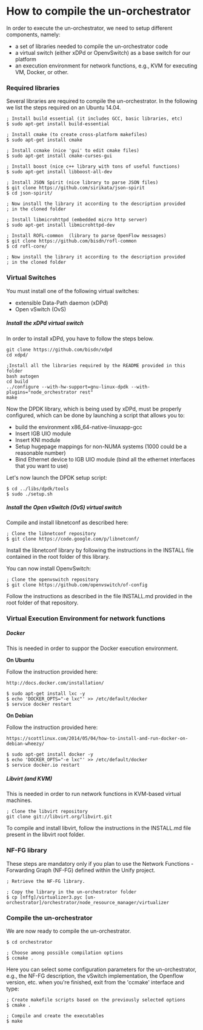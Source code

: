 # How to compile the un-orchestrator

In order to execute the un-orchestrator, we need to setup different components, namely:

  * a set of libraries needed to compile the un-orchestrator code
  * a virtual switch (either xDPd or OpenvSwitch) as a base switch for
    our platform
  * an execution environment for network functions, e.g., KVM for 
    executing VM, Docker, or other.

### Required libraries

Several libraries are required to compile the un-orchestrator.
In the following we list the steps required on an Ubuntu 14.04.

	; Install build essential (it includes GCC, basic libraries, etc)
	$ sudo apt-get install build-essential
	
	; Install cmake (to create cross-platform makefiles)
	$ sudo apt-get install cmake
	
	; Install ccmake (nice 'gui' to edit cmake files)
	$ sudo apt-get install cmake-curses-gui
	
	; Install boost (nice c++ library with tons of useful functions)
	$ sudo apt-get install libboost-all-dev
	
	; Install JSON Spirit (nice library to parse JSON files)
	$ git clone https://github.com/sirikata/json-spirit 
	$ cd json-spirit/
	
	; Now install the library it according to the description provided 
	; in the cloned folder
	
	; Install libmicrohttpd (embedded micro http server)  
	$ sudo apt-get install libmicrohttpd-dev
	
	; Install ROFL-common  (library to parse OpenFlow messages)
	$ git clone https://github.com/bisdn/rofl-common  
	$ cd rofl-core/
	
	; Now install the library it according to the description provided 
	; in the cloned folder

### Virtual Switches

You must install one of the following virtual switches:

  * extensible Data-Path daemon (xDPd)
  * Open vSwitch (OvS)

##### Install the xDPd virtual switch

In order to install xDPd, you have to follow the steps below.

	git clone https://github.com/bisdn/xdpd  
	cd xdpd/  

	;Install all the libraries required by the README provided in this folder  
	bash autogen  
	cd build  
	../configure --with-hw-support=gnu-linux-dpdk --with-plugins="node_orchestrator rest"   
	make
  
Now the DPDK library, which is being used by xDPd, must be properly
configured, which can be done by launching a script that allows you to: 

  * build the environment x86_64-native-linuxapp-gcc
  * Insert IGB UIO module
  * Insert KNI module
  * Setup hugepage mappings for non-NUMA systems (1000 could be a
    reasonable number)
  * Bind Ethernet device to IGB UIO module (bind all the ethernet
    interfaces that you want to use)

Let's now launch the DPDK setup script:

	$ cd ../libs/dpdk/tools  
	$ sudo ./setup.sh  


##### Install the Open vSwitch (OvS) virtual switch

Compile and install libnetconf as described here:

	; Clone the libnetconf repository
	$ git clone https://code.google.com/p/libnetconf/

Install the libnetconf library by following the instructions in the 
INSTALL file contained in the root folder of this library.

You can now install OpenvSwitch:
	  
	; Clone the openvswitch repository
	$ git clone https://github.com/openvswitch/of-config    

Follow the instructions as described in the file INSTALL.md provided
in the root folder of that repository.


### Virtual Execution Environment for network functions

##### Docker

This is needed in order to suppor the Docker execution environment.

**On Ubuntu**
   
Follow the instruction provided here:

	http://docs.docker.com/installation/  
	
	$ sudo apt-get install lxc -y  
	$ echo 'DOCKER_OPTS="-e lxc"' >> /etc/default/docker  
	$ service docker restart

**On Debian**

Follow the instruction provided here: 

	https://scottlinux.com/2014/05/04/how-to-install-and-run-docker-on-debian-wheezy/ 

	$ sudo apt-get install docker -y  
	$ echo 'DOCKER_OPTS="-e lxc"' >> /etc/default/docker  
	$ service docker.io restart

##### Libvirt (and KVM)

This is needed in order to run network functions in KVM-based virtual machines.

	; Clone the libvirt repository
	git clone git://libvirt.org/libvirt.git  

To compile and install libvirt, follow the instructions in the 
INSTALL.md file present in the libvirt root folder.

### NF-FG library

These steps are mandatory only if you plan to use the Network Functions - 
Forwarding Graph (NF-FG) defined within the Unify project.

	; Retrieve the NF-FG library.
	
	; Copy the library in the un-orchestrator folder
	$ cp [nffg]/virtualizer3.pyc [un-orchestrator]/orchestrator/node_resource_manager/virtualizer      

### Compile the un-orchestrator

We are now ready to compile the un-orchestrator.

	$ cd orchestrator

	; Choose among possible compilation options
	$ ccmake .  

Here you can select some configuration parameters for the un-orchestrator,
e.g., the NF-FG description, the vSwitch implementation, the Openflow version, etc.
when you're finished, exit from the 'ccmake' interface and type:

	; Create makefile scripts based on the previously selected options
	$ cmake .

	; Compile and create the executables
	$ make
